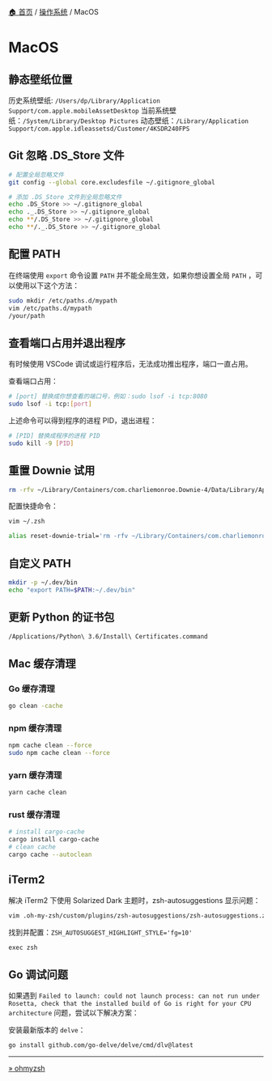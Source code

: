 [🏠 首页](../_index.md) / [操作系统](_index.md) / MacOS

# MacOS

## 静态壁纸位置

历史系统壁纸: `/Users/dp/Library/Application Support/com.apple.mobileAssetDesktop`
当前系统壁纸：`/System/Library/Desktop Pictures`
动态壁纸：`/Library/Application Support/com.apple.idleassetsd/Customer/4KSDR240FPS`

## Git 忽略 .DS_Store 文件

```bash
# 配置全局忽略文件
git config --global core.excludesfile ~/.gitignore_global

# 添加 .DS_Store 文件到全局忽略文件
echo .DS_Store >> ~/.gitignore_global
echo ._.DS_Store >> ~/.gitignore_global
echo **/.DS_Store >> ~/.gitignore_global
echo **/._.DS_Store >> ~/.gitignore_global
```

## 配置 PATH

在终端使用 `export` 命令设置 `PATH` 并不能全局生效，如果你想设置全局 `PATH` ，可以使用以下这个方法：

```bash
sudo mkdir /etc/paths.d/mypath
vim /etc/paths.d/mypath
/your/path
```

## 查看端口占用并退出程序

有时候使用 VSCode 调试或运行程序后，无法成功推出程序，端口一直占用。

查看端口占用：

```bash
# [port] 替换成你想查看的端口号，例如：sudo lsof -i tcp:8080
sudo lsof -i tcp:[port]
```

上述命令可以得到程序的进程 PID，退出进程：

```bash
# [PID] 替换成程序的进程 PID
sudo kill -9 [PID]
```

## 重置 Downie 试用

```bash
rm -rfv ~/Library/Containers/com.charliemonroe.Downie-4/Data/Library/Application\ Support/Downie\ 4
```

配置快捷命令：

```bash
vim ~/.zsh

alias reset-downie-trial='rm -rfv ~/Library/Containers/com.charliemonroe.Downie-4/Data/Library/Application\ Support/Downie\ 4'

```

## 自定义 PATH

```bash
mkdir -p ~/.dev/bin
echo "export PATH=$PATH:~/.dev/bin"
```

## 更新 Python 的证书包

```bash
/Applications/Python\ 3.6/Install\ Certificates.command
```

## Mac 缓存清理

### Go 缓存清理

```bash
go clean -cache
```

### npm 缓存清理

```bash
npm cache clean --force
sudo npm cache clean --force
```

### yarn 缓存清理

```bash
yarn cache clean
```

### rust 缓存清理

```bash
# install cargo-cache
cargo install cargo-cache
# clean cache
cargo cache --autoclean
```

## iTerm2

解决 iTerm2 下使用 Solarized Dark 主题时，zsh-autosuggestions 显示问题：

```bash
vim .oh-my-zsh/custom/plugins/zsh-autosuggestions/zsh-autosuggestions.zsh
```

找到并配置：`ZSH_AUTOSUGGEST_HIGHLIGHT_STYLE='fg=10'`

```txt
exec zsh
```

## Go 调试问题

如果遇到 `Failed to launch: could not launch process: can not run under Rosetta, check that the installed build of Go is right for your CPU architecture` 问题，尝试以下解决方案：

安装最新版本的 `delve`：

```bash
go install github.com/go-delve/delve/cmd/dlv@latest
```

---
[» ohmyzsh](ohmyzsh.md)
